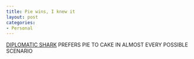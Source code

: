 ```yaml
---
title: Pie wins, I knew it
layout: post
categories:
- Personal
---
```

[DIPLOMATIC SHARK][1] PREFERS PIE TO CAKE IN ALMOST EVERY POSSIBLE SCENARIO

 [1]: http://www.diplomaticshark.com/